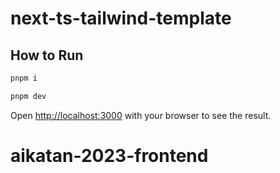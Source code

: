 # next-ts-tailwind-template

## How to Run

```bash
pnpm i
```

```bash
pnpm dev
```

Open [http://localhost:3000](http://localhost:3000) with your browser to see the result.
# aikatan-2023-frontend
